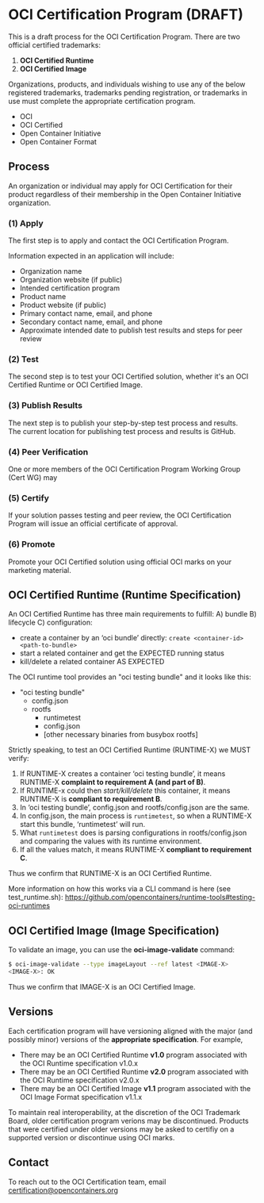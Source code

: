 # OCI Certification Program (DRAFT)

This is a draft process for the OCI Certification Program. 
There are two official certified trademarks:

1. **OCI Certified Runtime**
2. **OCI Certified Image**

Organizations, products, and individuals wishing to use any of the below registered trademarks, trademarks pending registration, or trademarks in use must complete the appropriate certification program.
* OCI
* OCI Certified
* Open Container Initiative
* Open Container Format


## Process

An organization or individual may apply for OCI Certification for their product regardless of their membership in the Open Container Initiative organization.  

### (1) Apply

The first step is to apply and contact the OCI Certification Program.

Information expected in an application will include:
* Organization name
* Organization website (if public)
* Intended certification program
* Product name
* Product website (if public)
* Primary contact name, email, and phone
* Secondary contact name, email, and phone
* Approximate intended date to publish test results and steps for peer review

### (2) Test

The second step is to test your OCI Certified solution, whether it's an OCI Certified Runtime or OCI Certified Image.

### (3) Publish Results

The next step is to publish your step-by-step test process and results.  
The current location for publishing test process and results is GitHub.

### (4) Peer Verification

One or more members of the OCI Certification Program Working Group (Cert WG) may 

### (5) Certify

If your solution passes testing and peer review, the OCI Certification Program will issue an official certificate of approval.

### (6) Promote

Promote your OCI Certified solution using official OCI marks on your marketing material.


## OCI Certified Runtime (Runtime Specification)

An OCI Certified Runtime has three main requirements to fulfill: A) bundle B) lifecycle C) configuration:

* create a container by an ‘oci bundle’ directly: `create <container-id> <path-to-bundle>`
* start a related container and get the EXPECTED running status
* kill/delete a related container AS EXPECTED

The OCI runtime tool provides an "oci testing bundle" and it looks like this:
* "oci testing bundle"
  * config.json
  * rootfs
    * runtimetest
    * config.json
    * [other necessary binaries from busybox rootfs]

Strictly speaking, to test an OCI Certified Runtime (RUNTIME-X) we MUST verify:

1. If RUNTIME-X creates a container ‘oci testing bundle’, it means RUNTIME-X **complaint to requirement A (and part of B)**.
2. If RUNTIME-x could then *start/kill/delete* this container, it means RUNTIME-X is **compliant to requirement B**.
3. In ‘oci testing bundle’, config.json and rootfs/config.json are the same.
4. In config.json, the main process is `runtimetest`, so when a RUNTIME-X start this bundle, ‘runtimetest’ will run.
5. What `runtimetest` does is parsing configurations in rootfs/config.json and comparing the values with its runtime environment.
6. If all the values match, it means RUNTIME-X **compliant to requirement C**.
 
Thus we confirm that RUNTIME-X is an OCI Certified Runtime.

More information on how this works via a CLI command is here (see test_runtime.sh):
https://github.com/opencontainers/runtime-tools#testing-oci-runtimes

## OCI Certified Image (Image Specification)

To validate an image, you can use the **oci-image-validate** command:

```sh
$ oci-image-validate --type imageLayout --ref latest <IMAGE-X>
<IMAGE-X>: OK
```

Thus we confirm that IMAGE-X is an OCI Certified Image.


## Versions

Each certification program will have versioning aligned with the major (and possibly minor) versions of the **appropriate specification**.
For example, 
* There may be an OCI Certified Runtime **v1.0** program associated with the OCI Runtime specification v1.0.x
* There may be an OCI Certified Runtime **v2.0** program associated with the OCI Runtime specification v2.0.x
* There may be an OCI Certified Image **v1.1** program associated with the OCI Image Format specification v1.1.x

To maintain real interoperability, at the discretion of the OCI Trademark Board, older certification program verions may be discontinued.
Products that were certified under older versions may be asked to certifiy on a supported version or discontinue using OCI marks.


## Contact

To reach out to the OCI Certification team, email [certification@opencontainers.org](mailto:certification@opencontainers.org)
